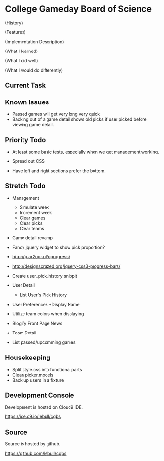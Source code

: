 College Gameday Board of Science
================================

(History)

(Features)

(Implementation Description)

(What I learned)

(What I did well)

(What I would do differently)


Current Task
------------

Known Issues
------------

* Passed games will get very long very quick
* Backing out of a game detail shows old picks if user picked before viewing game detail.

Priority Todo
-------------

* At least some basic tests, especially when we get management working.

* Spread out CSS

* Have left and right sections prefer the bottom.

Stretch Todo
------------

* Management
  * Simulate week
  * Increment week
  * Clear games
  * Clear picks
  * Clear teams

* Game detail revamp
* Fancy jquery widget to show pick proportion?
 * http://p.ar2oor.pl/cprogress/
 * http://designscrazed.org/jquery-css3-progress-bars/

* Create user_pick_history snippit

* User Detail
  * List User's Pick History

* User Preferences
    *Display Name

* Utilize team colors when displaying
* Blogify Front Page News 

* Team Detail
 * List passed/upcomming games
 
Housekeeping
------------
* Split style.css into functional parts
* Clean picker.models
* Back up users in a fixture



Development Console
-------------------

Development is hosted on Cloud9 IDE.

https://ide.c9.io/lebull/cgbs

Source
------

Source is hosted by github.

https://github.com/lebull/cgbs

